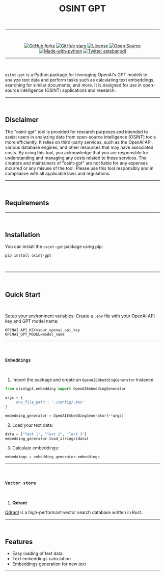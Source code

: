 <div align="center">

# **OSINT GPT**
<br />

---

<br />

[![GitHub forks](https://img.shields.io/github/forks/estebanpdl/osintgpt.svg?style=social&label=Fork&maxAge=2592000)](https://GitHub.com/estebanpdl/osintgpt/network/)
[![GitHub stars](https://badgen.net/github/stars/estebanpdl/osintgpt)](https://GitHub.com/estebanpdl/osintgpt/stargazers/)
[![License](https://img.shields.io/badge/License-Apache%202.0-blue.svg)](https://github.com/estebanpdl/osintgpt/blob/main/LICENCE)
[![Open Source](https://badges.frapsoft.com/os/v1/open-source.svg?v=103)](https://twitter.com/estebanpdl)
[![Made-with-python](https://img.shields.io/badge/Made%20with-Python-1f425f.svg)](https://www.python.org/)
[![Twitter estebanpdl](https://badgen.net/badge/icon/twitter?icon=twitter&label)](https://twitter.com/estebanpdl)

---

</div>

<br />

`osint-gpt` is a Python package for leveraging OpenAI's GPT models to analyze text data and perform tasks such as calculating text embeddings, searching for similar documents, and more. It is designed for use in open-source intelligence (OSINT) applications and research.

<hr />
<br />



## **Disclaimer**

The "osint-gpt" tool is provided for research purposes and intended to assist users in analyzing data from open-source intelligence (OSINT) tools more efficiently. It relies on third-party services, such as the OpenAI API, various database engines, and other resources that may have associated costs. By using this tool, you acknowledge that you are responsible for understanding and managing any costs related to these services. The creators and maintainers of "osint-gpt" are not liable for any expenses incurred or any misuse of the tool. Please use this tool responsibly and in compliance with all applicable laws and regulations.

<hr />
<br />

## **Requirements**



<hr />
<br />

## **Installation**

You can install the `osint-gpt` package using pip:

```bash
pip install osint-gpt
```


<br />
<hr />
<br />

## **Quick Start**

<br />


Setup your environment variables: Create a `.env` file with your OpenAI API key and GPT model name:

```
OPENAI_API_KEY=your_openai_api_key
OPENAI_GPT_MODEL=model_name
```

<hr />
<br />

### **`Embeddings`**

<br />

1. Import the package and create an `OpenAIEmbeddingGenerator` instance:

```python
from osintgpt.embedding import OpenAIEmbeddingGenerator

args = {
    'env_file_path': './config/.env'
}

embedding_generator = OpenAIEmbeddingGenerator(**args)
```

2. Load your text data:

```python
data = ["Text 1", "Text 2", "Text 3"]
embedding_generator.load_strings(data)
```

3. Calculate embeddings:

```python
embeddings = embedding_generator.embeddings
```


<hr />
<br />

### **`Vector store`**

<br />

1. **Qdrant**

[Qdrant](https://qdrant.tech/) is a high-performant vector search database written in Rust.

<hr />
<br />


## **Features**

- Easy loading of text data
- Text embeddings calculation
- Embeddings generation for new text


<hr />
<br />



